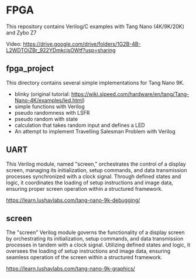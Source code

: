 # FPGA
This repository contains Verilog/C examples with Tang Nano (4K/9K/20K) and Zybo Z7 

Video:
https://drive.google.com/drive/folders/1G2B-4B-L2WDTOiZBr_922YDmkcjsOWtf?usp=sharing

## fpga_project 
This directory contains several simple implementations for Tang Nano 9K. 

- blinky (original tutorial: https://wiki.sipeed.com/hardware/en/tang/Tang-Nano-4K/examples/led.html) 
- simple functions with Verilog
- pseudo randomness with LSFR
- pseudo random with state
- calculation that takes random input and defines a LED
- An attempt to implement Travelling Salesman Problem with Verilog

## UART
This Verilog module, named "screen," orchestrates the control of a display screen, managing its initialization, setup commands, and data transmission processes synchronized with a clock signal. Through defined states and logic, it coordinates the loading of setup instructions and image data, ensuring proper screen operation within a structured framework.

https://learn.lushaylabs.com/tang-nano-9k-debugging/ 

## screen

The "screen" Verilog module governs the functionality of a display screen by orchestrating its initialization, setup commands, and data transmission processes in tandem with a clock signal. Utilizing defined states and logic, it oversees the loading of setup instructions and image data, ensuring seamless operation of the screen within a structured framework.

https://learn.lushaylabs.com/tang-nano-9k-graphics/ 

